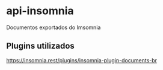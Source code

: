 # api-insomnia
Documentos exportados do Imsomnia

## Plugins utilizados
https://insomnia.rest/plugins/insomnia-plugin-documents-br
